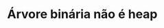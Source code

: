 # Árvore binária não é heap

<!-- Max@MacBook-Pro ABB % gcc usaabb.c abb.c
Max@MacBook-Pro ABB % ./a.out
1 30
2 20
3 50
-1
Pagina: 1 Ocorrencia: 30
Pagina: 2 Ocorrencia: 20
Pagina: 3 Ocorrencia: 50 -->

<!-- Falta:
Buscar
Podar
Remover -->


<!-- ./a.out
5
1
1
1
-1
Pagina: 1 Ocorrencia: 1
Pagina: 5 Ocorrencia: 1 -->